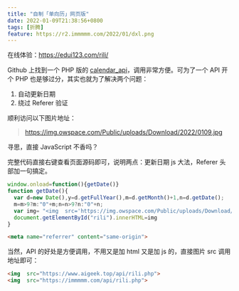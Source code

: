 ```yaml
---
title: "自制「单向历」网页版"
date: 2022-01-09T21:38:56+0800
tags: [折腾]
feature: https://r2.immmmm.com/2022/01/dxl.png
---
```


在线体验：<https://edui123.com/rili/>

Github 上找到一个 PHP 版的 [calendar_api](https://github.com/zzzhxxx/calendar_api)，调用非常方便。可为了一个 API 开个 PHP 也是够过分，其实也就为了解决两个问题：

1. 自动更新日期
2. 绕过 Referer 验证

<!--more-->
顺利访问以下图片地址：

> https://img.owspace.com/Public/uploads/Download/2022/0109.jpg

寻思，直接 JavaScript 不香吗？

完整代码直接右键查看页面源码即可，说明两点：更新日期 js 大法，Referer 头部加一句搞定。

```javascript
window.onload=function(){getDate()}
function getDate(){
  var d=new Date(),y=d.getFullYear(),m=d.getMonth()+1,n=d.getDate();
  m=m>9?m:"0"+m;n=n>9?n:"0"+n;
  var img= "<img  src='https://img.owspace.com/Public/uploads/Download/"+y+"/"+m+n+".jpg'>"
  document.getElementById("rili").innerHTML=img
}
```

```html
<meta name="referrer" content="same-origin">
```

当然，API 的好处是方便调用，不用又是加 html 又是加 js 的，直接图片 src 调用地址即可：

```html
<img  src="https://www.aigeek.top/api/rili.php">
<img  src="https://immmmm.com/api/rili.php">
```